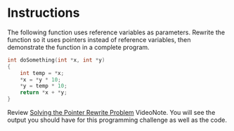 # Instructions  

The following function uses reference variables as parameters. Rewrite the function so it uses pointers instead of reference variables, then demonstrate the function in a complete program.

```C
int doSomething(int *x, int *y)
{
    int temp = *x;
    *x = *y * 10;
    *y = temp * 10;
    return *x + *y;
}
```

Review [Solving the Pointer Rewrite Problem](https://mediaplayer.pearsoncmg.com/assets/gaddis_cpp10e_0902_Solving_Pointer_Rewrite_Problem) VideoNote. You will see the output you should have for this programming challenge as well as the code. 